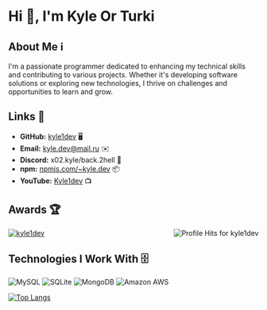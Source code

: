 # Hi 👋, I'm Kyle Or Turki

## About Me ℹ️
I'm a passionate programmer dedicated to enhancing my technical skills and contributing to various projects. Whether it's developing software solutions or exploring new technologies, I thrive on challenges and opportunities to learn and grow.

## Links 🔗
- **GitHub:** [kyle1dev](https://github.com/kyle1dev) 🖥️
- **Email:** kyle.dev@mail.ru ✉️
- **Discord:** x02.kyle/back.2hell 💬
- **npm:** [npmjs.com/~kyle.dev](https://www.npmjs.com/~kyle.dev) 📦
- **YouTube:** [Kyle1dev](https://www.youtube.com/@TX-1) 📺

## Awards 🏆
<p align="left"><img align="right" alt="Profile Hits for kyle1dev" src="https://komarev.com/ghpvc/?username=kyle1dev&style=flat-square"></p>
<p align="left"> <a href="https://github.com/ryo-ma/github-profile-trophy"><img src="https://github-profile-trophy.vercel.app/?username=kyle1dev" alt="kyle1dev" /></a> </p>

## Technologies I Work With 🗄️
![MySQL](https://img.shields.io/badge/MySQL-00000F?style=for-the-badge&logo=mysql&logoColor=white)
![SQLite](https://img.shields.io/badge/SQLite-07405E?style=for-the-badge&logo=sqlite&logoColor=white)
![MongoDB](https://img.shields.io/badge/MongoDB-4ea94b?style=for-the-badge&logo=mongodb&logoColor=white)
![Amazon AWS](https://img.shields.io/badge/Amazon_AWS-232F3E?style=for-the-badge&logo=amazon-aws&logoColor=white)

[![Top Langs](https://github-readme-stats.vercel.app/api/top-langs/?username=kyle1dev)](https://github.com/kyle1dev/github-readme-stats)
